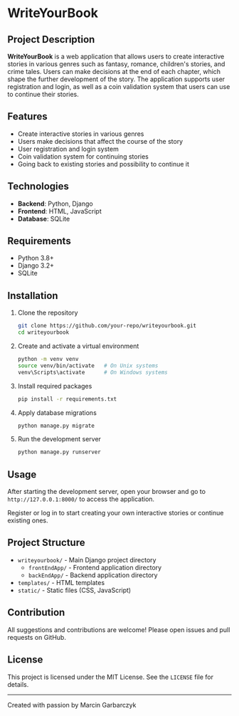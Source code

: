 # WriteYourBook

## Project Description

**WriteYourBook** is a web application that allows users to create interactive stories in various genres such as fantasy, romance, children's stories, and crime tales. Users can make decisions at the end of each chapter, which shape the further development of the story. The application supports user registration and login, as well as a coin validation system that users can use to continue their stories.

## Features

- Create interactive stories in various genres
- Users make decisions that affect the course of the story
- User registration and login system
- Coin validation system for continuing stories
- Going back to existing stories and possibility to continue it

## Technologies

- **Backend**: Python, Django
- **Frontend**: HTML, JavaScript
- **Database**: SQLite

## Requirements

- Python 3.8+
- Django 3.2+
- SQLite

## Installation

1. Clone the repository

    ```bash
    git clone https://github.com/your-repo/writeyourbook.git
    cd writeyourbook
    ```

2. Create and activate a virtual environment

    ```bash
    python -m venv venv
    source venv/bin/activate   # On Unix systems
    venv\Scripts\activate      # On Windows systems
    ```

3. Install required packages

    ```bash
    pip install -r requirements.txt
    ```

4. Apply database migrations

    ```bash
    python manage.py migrate
    ```

5. Run the development server

    ```bash
    python manage.py runserver
    ```

## Usage

After starting the development server, open your browser and go to `http://127.0.0.1:8000/` to access the application.

Register or log in to start creating your own interactive stories or continue existing ones.

## Project Structure

- `writeyourbook/` - Main Django project directory
  - `frontEndApp/` - Frontend application directory
  - `backEndApp/` - Backend application directory
- `templates/` - HTML templates
- `static/` - Static files (CSS, JavaScript)

## Contribution

All suggestions and contributions are welcome! Please open issues and pull requests on GitHub.

## License

This project is licensed under the MIT License. See the `LICENSE` file for details.

---

Created with passion by Marcin Garbarczyk